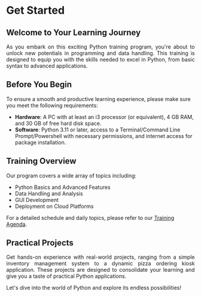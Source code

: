 # Get Started

## Welcome to Your Learning Journey

<p style="text-align: justify;">As you embark on this exciting Python training program, you're about to unlock new potentials in programming and data handling. This training is designed to equip you with the skills needed to excel in Python, from basic syntax to advanced applications.</p>

## Before You Begin

To ensure a smooth and productive learning experience, please make sure you meet the following requirements:

- **Hardware**: A PC with at least an i3 processor (or equivalent), 4 GB RAM, and 30 GB of free hard disk space.
- **Software**: Python 3.11 or later, access to a Terminal/Command Line Prompt/Powershell with necessary permissions, and internet access for package installation.

## Training Overview

Our program covers a wide array of topics including:

- Python Basics and Advanced Features
- Data Handling and Analysis
- GUI Development
- Deployment on Cloud Platforms

For a detailed schedule and daily topics, please refer to our [Training Agenda](agenda.md).

## Practical Projects

<p style="text-align: justify;">Get hands-on experience with real-world projects, ranging from a simple inventory management system to a dynamic pizza ordering kiosk application. These projects are designed to consolidate your learning and give you a taste of practical Python applications.</p>

Let's dive into the world of Python and explore its endless possibilities!